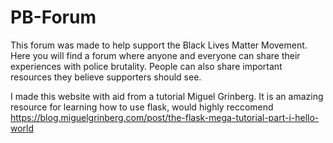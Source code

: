 # PB-Forum

This forum was made to help support the Black Lives Matter Movement. 
Here you will find a forum where anyone and everyone can share their experiences with police brutality. 
People can also share important resources they believe supporters should see.

I made this website with aid from a tutorial Miguel Grinberg. It is an amazing resource for learning how to use flask, would highly reccomend
https://blog.miguelgrinberg.com/post/the-flask-mega-tutorial-part-i-hello-world
